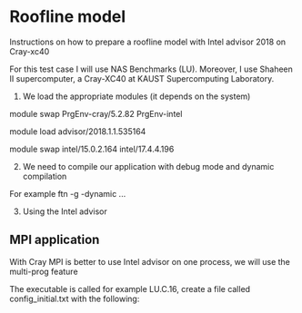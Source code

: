 # Roofline model
Instructions on how to prepare a roofline model with Intel advisor 2018 on Cray-xc40

For this test case I will use NAS Benchmarks (LU). Moreover, I use Shaheen II supercomputer, a Cray-XC40 at KAUST Supercomputing Laboratory.

1) We load the appropriate modules (it depends on the system)

module swap PrgEnv-cray/5.2.82 PrgEnv-intel

module load advisor/2018.1.1.535164 

module swap intel/15.0.2.164 intel/17.4.4.196

2) We need to compile our application with debug mode and dynamic compilation

For example 
ftn -g -dynamic ...

3) Using the Intel advisor

## MPI application

With Cray MPI is better to use Intel advisor on one process, we will use the multi-prog feature

The executable is called for example LU.C.16, create a file called config_initial.txt with the following:


